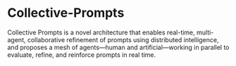 # Collective-Prompts
Collective Prompts is a novel architecture that enables real-time, multi-agent, collaborative refinement of prompts using distributed intelligence, and proposes a mesh of agents—human and artificial—working in parallel to evaluate, refine, and reinforce prompts in real time.
